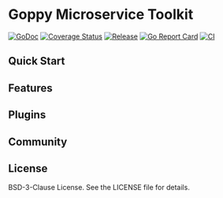 # Goppy Microservice Toolkit 

[![GoDoc](https://godoc.org/github.com/dewep-online/goppy?status.svg)](https://godoc.org/github.com/dewep-online/goppy) 
[![Coverage Status](https://coveralls.io/repos/github/dewep-online/goppy/badge.svg?branch=master)](https://coveralls.io/github/dewep-online/goppy?branch=master) 
[![Release](https://img.shields.io/github/release/dewep-online/goppy.svg?style=flat-square)](https://github.com/dewep-online/goppy/releases/latest) 
[![Go Report Card](https://goreportcard.com/badge/github.com/dewep-online/goppy)](https://goreportcard.com/report/github.com/dewep-online/goppy) 
[![CI](https://github.com/dewep-online/goppy/actions/workflows/ci.yml/badge.svg)](https://github.com/dewep-online/goppy/actions/workflows/ci.yml)

## Quick Start

## Features

## Plugins

## Community

## License

BSD-3-Clause License. See the LICENSE file for details.
